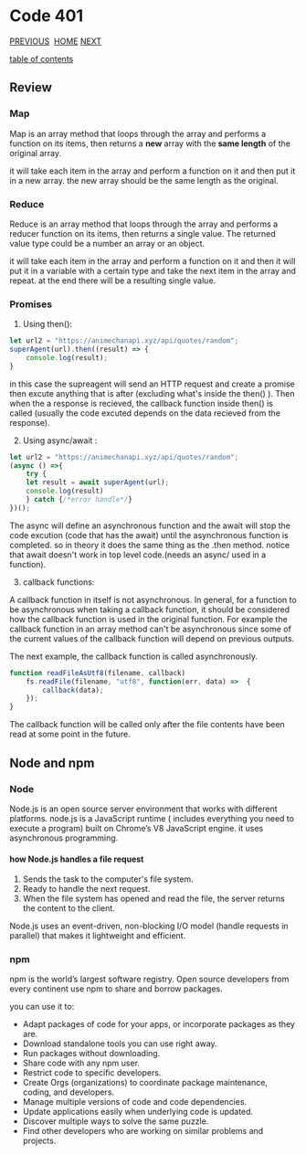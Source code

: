 # Code 401

[PREVIOUS](https://dinaalsaid.github.io/code401reading/class-00) &nbsp;[HOME](https://dinaalsaid.github.io/reading-notes/)&nbsp;[NEXT](https://dinaalsaid.github.io/code401reading/class-02)

[table of contents](https://dinaalsaid.github.io/code401reading/)

## Review

### Map

Map is an array method that loops through the array and performs a function on its items, then returns a **new** array with the **same length** of the original array.

it will take each item in the array and perform a function on it and then put it in a new array. the new array should be the same length as the original.


### Reduce

Reduce is an array method that loops through the array and performs a reducer function on its items, then returns a single value. The returned value type could be a number an array or an object.

it will take each item in the array and perform a function on it and then it will put it in a variable with a certain type and take the next item in the array and repeat. at the end there will be a resulting single value.



### Promises

1. Using then():

```javascript
let url2 = "https://animechanapi.xyz/api/quotes/random";
superAgent(url).then((result) => {
    console.log(result);
}
```

in this case the supreagent will send an HTTP request and create a promise then excute anything that is after (excluding what's inside the then() ). Then when the a response is recieved, the callback function inside then() is called (usually the code excuted depends on the data recieved from the response).

2. Using async/await :

```javascript
let url2 = "https://animechanapi.xyz/api/quotes/random";
(async () =>{
    try {
    let result = await superAgent(url);
    console.log(result)
    } catch {/*error handle*/}
})();
```

The async will define an asynchronous function and the await will stop the code excution (code that has the await) until the asynchronous function is completed. so in theory it does the same thing as the .then method.
notice that await doesn't work in top level code.(needs an async/ used in a function).

3. callback functions:

A callback function in itself is not asynchronous.
In general, for a function to be asynchronous when taking a callback function, it should be considered how the callback function is used in the original function.
For example the callback function in an array method can't be asynchronous since some of the current values of the callback function will depend on previous outputs.

The next example, the callback function is called asynchronously.

```javascript
function readFileAsUtf8(filename, callback)
    fs.readFile(filename, "utf8", function(err, data) =>  {
        callback(data);
    });
}
```

The callback function will be called only after the file contents have been read at some point in the future.

## Node and npm

### Node
Node.js is an open source server environment that works with different platforms. node.js is a JavaScript runtime ( includes everything you need to execute a program) built on Chrome’s V8 JavaScript engine.
it uses asynchronous programming.

#### how Node.js handles a file request

1. Sends the task to the computer's file system.
2. Ready to handle the next request.
3. When the file system has opened and read the file, the server returns the content to the client.

Node.js uses an event-driven, non-blocking I/O model (handle requests in parallel) that makes it lightweight and efficient.

### npm

npm is the world’s largest software registry. Open source developers from every continent use npm to share and borrow packages.

you can use it to:

* Adapt packages of code for your apps, or incorporate packages as they are.
* Download standalone tools you can use right away.
* Run packages without downloading.
* Share code with any npm user.
* Restrict code to specific developers.
* Create Orgs (organizations) to coordinate package maintenance, coding, and developers.
* Manage multiple versions of code and code dependencies.
* Update applications easily when underlying code is updated.
* Discover multiple ways to solve the same puzzle.
* Find other developers who are working on similar problems and projects.
